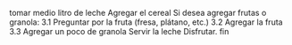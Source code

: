 tomar medio litro de leche
Agregar el cereal
Si desea agregar frutas o granola:
3.1 Preguntar por la fruta (fresa, plátano, etc.)
3.2 Agregar la fruta
3.3 Agregar un poco de granola
Servir la leche
Disfrutar.
fin
